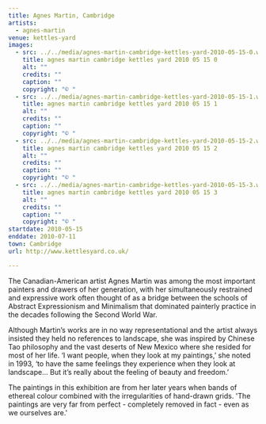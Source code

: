 ```yaml
---
title: Agnes Martin, Cambridge
artists:
  - agnes-martin
venue: kettles-yard
images:
  - src: ../../media/agnes-martin-cambridge-kettles-yard-2010-05-15-0.webp
    title: agnes martin cambridge kettles yard 2010 05 15 0
    alt: ""
    credits: ""
    caption: ""
    copyright: "© "
  - src: ../../media/agnes-martin-cambridge-kettles-yard-2010-05-15-1.webp
    title: agnes martin cambridge kettles yard 2010 05 15 1
    alt: ""
    credits: ""
    caption: ""
    copyright: "© "
  - src: ../../media/agnes-martin-cambridge-kettles-yard-2010-05-15-2.webp
    title: agnes martin cambridge kettles yard 2010 05 15 2
    alt: ""
    credits: ""
    caption: ""
    copyright: "© "
  - src: ../../media/agnes-martin-cambridge-kettles-yard-2010-05-15-3.webp
    title: agnes martin cambridge kettles yard 2010 05 15 3
    alt: ""
    credits: ""
    caption: ""
    copyright: "© "
startdate: 2010-05-15
enddate: 2010-07-11
town: Cambridge
url: http://www.kettlesyard.co.uk/

---
```


The Canadian-American artist Agnes Martin was among the most important painters and drawers of her generation, with her simultaneously restrained and expressive work often thought of as a bridge between the schools of Abstract Expressionism and Minimalism that dominated painterly practice in the decades following the Second World War.

Although Martin’s works are in no way representational and the artist always insisted they held no references to landscape, she was inspired by Chinese Tao philosophy and the vast deserts of New Mexico where she resided for most of her life. ‘I want people, when they look at my paintings,’ she noted in 1993, ‘to have the same feelings they experience when they look at landscape… But it’s really about the feeling of beauty and freedom.’

The paintings in this exhibition are from her later years when bands of ethereal colour combined with the irregularities of hand-drawn grids. 'The paintings are very far from perfect - completely removed in fact - even as we ourselves are.'